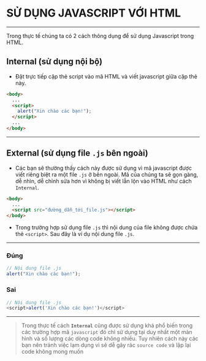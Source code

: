 # SỬ DỤNG JAVASCRIPT VỚI HTML

---

Trong thực tế chúng ta có 2 cách thông dụng để sử dụng Javascript trong HTML.

## Internal (sử dụng nội bộ)

- Đặt trực tiếp cặp thẻ script vào mã HTML và viết javascript giữa cặp thẻ này.

```html
<body>
  ...
  <script>
    alert("Xin chào các bạn!");
  </script>
  ...
</body>
```

---

## External (sử dụng file `.js` bên ngoài)

- Các bạn sẽ thường thấy cách này được sử dụng vì mã javascript được viết riêng biệt ra một file `.js` ở bên ngoài. Mã của chúng ta sẽ gọn gàng, dễ nhìn, dễ chỉnh sửa hơn vì không bị viết lẫn lộn vào HTML như cách `Internal`.

```html
<body>
  ...
  <script src="đường_dẫn_tới_file.js"></script>
</body>
```

- Trong trường hợp sử dụng file `.js` thì nội dung của file không được chứa thẻ `<script>`. Sau đây là ví dụ nội dung file `.js`.

---

### Đúng

```js
// Nội dung file .js
alert("Xin chào các bạn!");
```

### Sai

```js
// Nội dung file .js
<script>alert('Xin chào các bạn!')</script>
```

---

> Trong thực tế cách **`Internal`** cũng được sử dụng khá phổ biến trong các trường hợp mã `javascript` đó chỉ sử dụng tại duy nhất một màn hình và số lượng các dòng code không nhiều. Tuy nhiên cách này các bạn nên tránh việc lạm dụng vì sẽ dễ gây rác `source code` và lặp lại code không mong muốn
